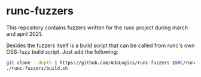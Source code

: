 # runc-fuzzers

This repository contains fuzzers written for the runc project during march and april 2021. 

Besides the fuzzers itself is a build script that can be called from runc's own OSS-fuzz build script. Just add the following:

```bash
git clone --depth 1 https://github.com/AdaLogics/runc-fuzzers $SRC/runc-fuzzers
./runc-fuzzers/build.sh
```
